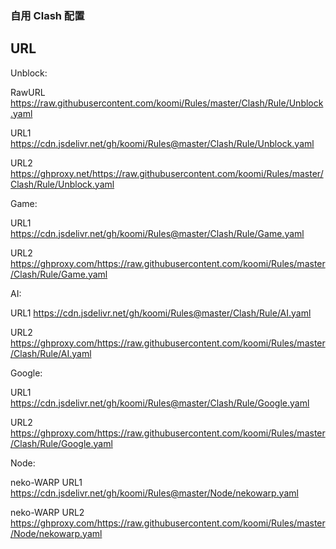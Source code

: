 ### 自用 Clash 配置

## URL

Unblock:

RawURL
https://raw.githubusercontent.com/koomi/Rules/master/Clash/Rule/Unblock.yaml

URL1
https://cdn.jsdelivr.net/gh/koomi/Rules@master/Clash/Rule/Unblock.yaml

URL2
https://ghproxy.net/https://raw.githubusercontent.com/koomi/Rules/master/Clash/Rule/Unblock.yaml

Game:

URL1
https://cdn.jsdelivr.net/gh/koomi/Rules@master/Clash/Rule/Game.yaml

URL2
https://ghproxy.com/https://raw.githubusercontent.com/koomi/Rules/master/Clash/Rule/Game.yaml

AI:

URL1
https://cdn.jsdelivr.net/gh/koomi/Rules@master/Clash/Rule/AI.yaml

URL2
https://ghproxy.com/https://raw.githubusercontent.com/koomi/Rules/master/Clash/Rule/AI.yaml

Google:

URL1
https://cdn.jsdelivr.net/gh/koomi/Rules@master/Clash/Rule/Google.yaml

URL2
https://ghproxy.com/https://raw.githubusercontent.com/koomi/Rules/master/Clash/Rule/Google.yaml

Node:

neko-WARP URL1
https://cdn.jsdelivr.net/gh/koomi/Rules@master/Node/nekowarp.yaml


neko-WARP URL2
https://ghproxy.com/https://raw.githubusercontent.com/koomi/Rules/master/Node/nekowarp.yaml
